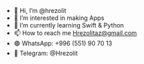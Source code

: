 - 👋 Hi, I’m @hrezolit
- 👀 I’m interested in making Apps 
- 🌱 I’m currently learning Swift & Python 
- 📫 How to reach me Hrezolitaz@gmail.com
- 🟢 WhatsApp: +996 (551) 90 70 13
- 🔵 Telegram: @Hrezolit

<!---
hrezolit/hrezolit is a ✨ special ✨ repository because its `README.md` (this file) appears on your GitHub profile.
You can click the Preview link to take a look at your changes.
--->
